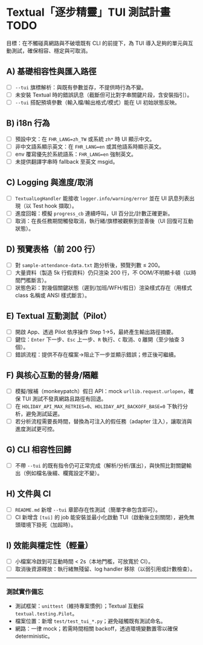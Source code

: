 # Textual「逐步精靈」TUI 測試計畫 TODO

目標：在不觸碰真網路與不破壞既有 CLI 的前提下，為 TUI 導入足夠的單元與互動測試，確保相容、穩定與可取消。

## A) 基礎相容性與匯入路徑
- [ ] `--tui` 旗標解析：與既有參數並存，不提供時行為不變。
- [ ] 未安裝 Textual 時的錯誤訊息（截斷但可比對字串關鍵片段，含安裝指引）。
- [ ] `--tui` 搭配預填參數（輸入檔/輸出格式/模式）能在 UI 初始狀態反映。

## B) i18n 行為
- [ ] 預設中文：在 `FHR_LANG=zh_TW` 或系統 `zh*` 時 UI 顯示中文。
- [ ] 非中文語系顯示英文：在 `FHR_LANG=en` 或其他語系時顯示英文。
- [ ] env 覆寫優先於系統語系：`FHR_LANG=en` 強制英文。
- [ ] 未提供翻譯字串時 fallback 至英文 msgid。

## C) Logging 與進度/取消
- [ ] `TextualLogHandler` 能接收 `logger.info/warning/error` 並在 UI 訊息列表出現（以 Test hook 擷取）。
- [ ] 進度回報：模擬 `progress_cb` 連續呼叫，UI 百分比/計數正確更新。
- [ ] 取消：在長任務期間觸發取消，執行緒/旗標被觀察到並善後（UI 回復可互動狀態）。

## D) 預覽表格（前 200 行）
- [ ] 對 `sample-attendance-data.txt` 跑分析後，預覽列數 ≤ 200。
- [ ] 大量資料（製造 5k 行假資料）仍只渲染 200 行，不 OOM/不明顯卡頓（以時間門檻斷言）。
- [ ] 狀態色彩：對幾個關鍵狀態（遲到/加班/WFH/假日）渲染樣式存在（用樣式 class 名稱或 ANSI 樣式斷言）。

## E) Textual 互動測試（Pilot）
- [ ] 開啟 App、透過 Pilot 依序操作 Step 1→5，最終產生輸出路徑摘要。
- [ ] 鍵位：`Enter` 下一步、`Esc` 上一步、`R` 執行、`C` 取消、`Q` 離開（至少抽查 3 個）。
- [ ] 錯誤流程：提供不存在檔案→阻止下一步並顯示錯誤；修正後可繼續。

## F) 與核心互動的替身/隔離
- [ ] 模擬/猴補（monkeypatch）假日 API：mock `urllib.request.urlopen`，確保 TUI 測試不發真網路且路徑有回退。
- [ ] 在 `HOLIDAY_API_MAX_RETRIES=0`、`HOLIDAY_API_BACKOFF_BASE=0` 下執行分析，避免測試延遲。
- [ ] 若分析流程需要長時間，替換為可注入的假任務（adapter 注入），讓取消與進度測試更可控。

## G) CLI 相容性回歸
- [ ] 不帶 `--tui` 的既有指令仍可正常完成（解析/分析/匯出），與快照比對關鍵輸出（例如檔名後綴、欄寬設定不變）。

## H) 文件與 CI
- [ ] `README.md` 新增 `--tui` 章節存在性測試（簡單字串包含即可）。
- [ ] CI 新增含 `[tui]` 的 job 能安裝並最小化啟動 TUI（啟動後立刻關閉），避免無頭環境下掛死（加超時）。

## I) 效能與穩定性（輕量）
- [ ] 小檔案冷啟到可互動時間 < 2s（本地門檻，可放寬於 CI）。
- [ ] 取消後資源釋放：執行緒無殘留、log handler 移除（以弱引用或計數檢查）。

---

### 測試實作備忘
- 測試框架：`unittest`（維持專案慣例）；Textual 互動採 `textual.testing.Pilot`。
- 檔案位置：新增 `test/test_tui_*.py`；避免碰觸既有測試命名。
- 網路：一律 mock；若需時間相關 backoff，透過環境變數置零以確保 deterministic。

